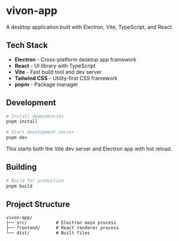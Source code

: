 # vivon-app

A desktop application built with Electron, Vite, TypeScript, and React.

## Tech Stack

- **Electron** - Cross-platform desktop app framework
- **React** - UI library with TypeScript
- **Vite** - Fast build tool and dev server
- **Tailwind CSS** - Utility-first CSS framework
- **pnpm** - Package manager

## Development

```bash
# Install dependencies
pnpm install

# Start development server
pnpm dev
```

This starts both the Vite dev server and Electron app with hot reload.

## Building

```bash
# Build for production
pnpm build
```

## Project Structure

```
vivon-app/
├── src/           # Electron main process
├── frontend/      # React renderer process
└── dist/          # Built files
```
